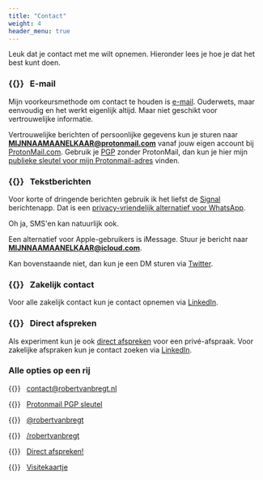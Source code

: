 ```yaml
---
title: "Contact"
weight: 4
header_menu: true
---
```


Leuk dat je contact met me wilt opnemen. Hieronder lees je hoe je dat het best kunt doen.

### {{<icon class="fa fa-envelope">}} &nbsp; E-mail

Mijn voorkeursmethode om contact te houden is [e-mail][email]. Ouderwets, maar eenvoudig en het werkt eigenlijk altijd. Maar niet geschikt voor vertrouwelijke informatie.

Vertrouwelijke berichten of persoonlijke gegevens kun je sturen naar **MIJNNAAMAANELKAAR@protonmail.com** vanaf jouw eigen account bij [ProtonMail.com][protonmail]. Gebruik je [PGP][pgp] zonder ProtonMail, dan kun je hier mijn [publieke sleutel voor mijn Protonmail-adres][key] vinden.

### {{<icon class="fa fa-commenting">}} &nbsp; Tekstberichten

Voor korte of dringende berichten gebruik ik het liefst de [Signal][signal] berichtenapp. Dat is een [privacy-vriendelijk alternatief voor WhatsApp][fix]. 

Oh ja, SMS'en kan natuurlijk ook.

Een alternatief voor Apple-gebruikers is iMessage. Stuur je bericht naar **MIJNNAAMAANELKAAR@icloud.com**.

Kan bovenstaande niet, dan kun je een DM sturen via [Twitter][twitter].

### {{<icon class="fa fa-building">}} &nbsp; Zakelijk contact

Voor alle zakelijk contact kun je contact opnemen via [LinkedIn][linkedin].

### {{<icon class="fa fa-calendar">}} &nbsp; Direct afspreken

Als experiment kun je ook [direct afspreken][afspreken] voor een privé-afspraak. Voor zakelijke afspraken kun je contact zoeken via [LinkedIn][linkedin].

### Alle opties op een rij

{{<icon class="fa fa-envelope fa-fw">}} &nbsp; [contact@robertvanbregt.nl][email]

{{<icon class="fa fa-key fa-fw">}} &nbsp; [Protonmail PGP sleutel][key]

{{<icon class="fa fa-twitter fa-fw">}} &nbsp; [@robertvanbregt][twitter]

{{<icon class="fa fa-linkedin fa-fw">}} &nbsp; [/robertvanbregt][linkedin]

{{<icon class="fa fa-calendar fa-fw">}} &nbsp; [Direct afspreken!][afspreken]

{{<icon class="fa fa-address-card fa-fw">}} &nbsp; [Visitekaartje][vcf]

[afspreken]: https://robertvanbregt.nl/afspreken
[email]: mailto:contact@robertvanbregt.nl
[fix]: https://www.fixjeprivacy.nl/tip/ruil-whatsapp-in-voor-een-privacyvriendelijk-alternatief/
[key]: https://robertvanbregt.nl/protonkey.asc
[linkedin]: https://linkedin.com/in/robertvanbregt
[pgp]: https://nl.wikipedia.org/wiki/Pretty_Good_Privacy
[protonmail]: https://protonmail.com/nl/
[signal]: https://signal.org/nl/
[twitter]: https://twitter.com/robertvanbregt
[vcf]: https://robertvanbregt.nl/robertvanbregt.vcf
